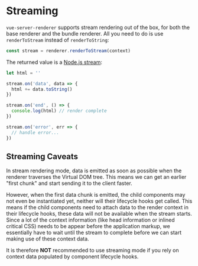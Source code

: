 # Streaming

`vue-server-renderer` supports stream rendering out of the box, for both the base renderer and the bundle renderer. All you need to do is use `renderToStream` instead of `renderToString`:

``` js
const stream = renderer.renderToStream(context)
```

The returned value is a [Node.js stream](https://nodejs.org/api/stream.html):

``` js
let html = ''

stream.on('data', data => {
  html += data.toString()
})

stream.on('end', () => {
  console.log(html) // render complete
})

stream.on('error', err => {
  // handle error...
})
```

## Streaming Caveats

In stream rendering mode, data is emitted as soon as possible when the renderer traverses the Virtual DOM tree. This means we can get an earlier "first chunk" and start sending it to the client faster.

However, when the first data chunk is emitted, the child components may not even be instantiated yet, neither will their lifecycle hooks get called. This means if the child components need to attach data to the render context in their lifecycle hooks, these data will not be available when the stream starts. Since a lot of the context information (like head information or inlined critical CSS) needs to be appear before the application markup, we essentially have to wait until the stream to complete before we can start making use of these context data.

It is therefore **NOT** recommended to use streaming mode if you rely on context data populated by component lifecycle hooks.
